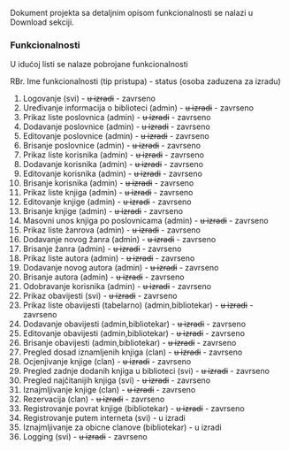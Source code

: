Dokument projekta sa detaljnim opisom funkcionalnosti se nalazi u Download sekciji.

### Funkcionalnosti ###

U idućoj listi se nalaze pobrojane funkcionalnosti

RBr. Ime funkcionalnosti (tip pristupa) - status (osoba zaduzena za izradu)

  1. Logovanje (svi) - ~~u izradi~~ - zavrseno
  1. Uređivanje informacija o biblioteci (admin) - ~~u izradi~~ - zavrseno
  1. Prikaz liste poslovnica (admin) - ~~u izradi~~ - zavrseno
  1. Dodavanje poslovnice (admin) - ~~u izradi~~ - zavrseno
  1. Editovanje poslovnice (admin) - ~~u izradi~~ - zavrseno
  1. Brisanje poslovnice (admin) - ~~u izradi~~ - zavrseno
  1. Prikaz liste korisnika (admin) - ~~u izradi~~ - zavrseno
  1. Dodavanje korisnika (admin) - ~~u izradi~~ - zavrseno
  1. Editovanje korisnika (admin) - ~~u izradi~~ - zavrseno
  1. Brisanje korisnika (admin) - ~~u izradi~~ - zavrseno
  1. Prikaz liste knjiga (admin) - ~~u izradi~~ - zavrseno
  1. Editovanje knjige (admin) - ~~u izradi~~ - zavrseno
  1. Brisanje knjige (admin) - ~~u izradi~~ - zavrseno
  1. Masovni unos knjiga po poslovnicama (admin) - ~~u izradi~~ - zavrseno
  1. Prikaz liste žanrova (admin) - ~~u izradi~~ - zavrseno
  1. Dodavanje novog žanra (admin) - ~~u izradi~~ - zavrseno
  1. Brisanje žanra (admin) - ~~u izradi~~ - zavrseno
  1. Prikaz liste autora (admin) - ~~u izradi~~ - zavrseno
  1. Dodavanje novog autora (admin) - ~~u izradi~~ - zavrseno
  1. Brisanje autora (admin) - ~~u izradi~~ - zavrseno
  1. Odobravanje korisnika (admin) - ~~u izradi~~ - zavrseno
  1. Prikaz obavijesti (svi) - ~~u izradi~~ - zavrseno
  1. Prikaz liste obavijesti (tabelarno) (admin,bibliotekar) - ~~u izradi~~ - zavrseno
  1. Dodavanje obavijesti (admin,bibliotekar) - ~~u izradi~~ - zavrseno
  1. Editovanje obavijesti (admin,bibliotekar) - ~~u izradi~~ - zavrseno
  1. Brisanje obavijesti (admin,bibliotekar) - ~~u izradi~~ - zavrseno
  1. Pregled dosad iznamljenih knjiga (clan) - ~~u izradi~~ - zavrseno
  1. Ocjenjivanje knjige (clan) - ~~u izradi~~ - zavrseno
  1. Pregled zadnje dodanih knjiga u biblioteci (svi) - ~~u izradi~~ - zavrseno
  1. Pregled najčitanijih knjiga (svi) - ~~u izradi~~ - zavrseno
  1. Iznajmljivanje knjige (clan) - ~~u izradi~~ - zavrseno
  1. Rezervacija (clan) - ~~u izradi~~  - zavrseno
  1. Registrovanje povrat knjige (bibliotekar) - ~~u izradi~~  - zavrseno
  1. Registrovanje putem interneta (svi) - u izradi
  1. Iznajmljivanje za obicne clanove (bibliotekar) - u izradi
  1. Logging (svi)  - ~~u izradi~~  - zavrseno